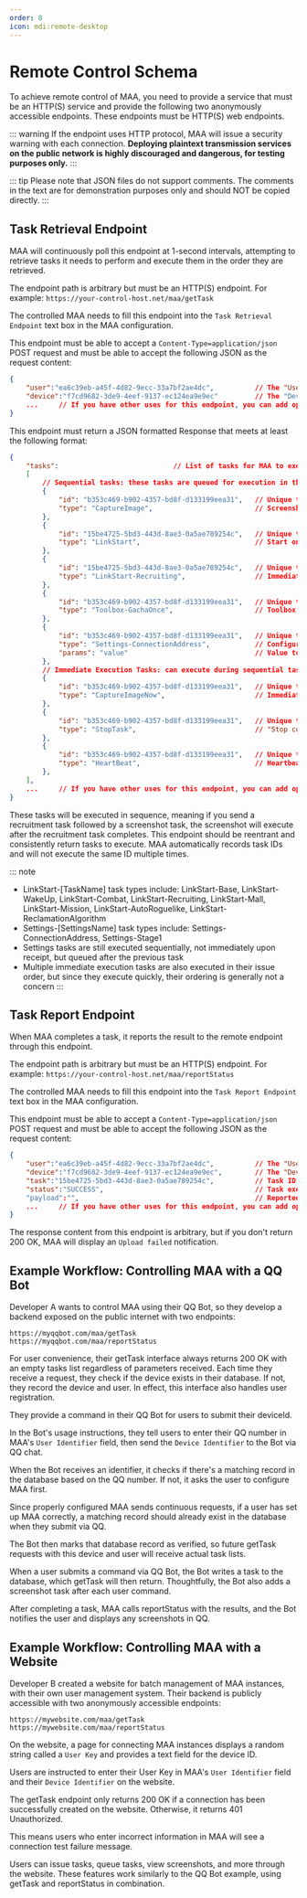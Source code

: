 ```yaml
---
order: 8
icon: mdi:remote-desktop
---
```


# Remote Control Schema

To achieve remote control of MAA, you need to provide a service that must be an HTTP(S) service and provide the following two anonymously accessible endpoints. These endpoints must be HTTP(S) web endpoints.

::: warning
If the endpoint uses HTTP protocol, MAA will issue a security warning with each connection. **Deploying plaintext transmission services on the public network is highly discouraged and dangerous, for testing purposes only.**
:::

::: tip
Please note that JSON files do not support comments. The comments in the text are for demonstration purposes only and should NOT be copied directly.
:::

## Task Retrieval Endpoint

MAA will continuously poll this endpoint at 1-second intervals, attempting to retrieve tasks it needs to perform and execute them in the order they are retrieved.

The endpoint path is arbitrary but must be an HTTP(S) endpoint. For example: `https://your-control-host.net/maa/getTask`

The controlled MAA needs to fill this endpoint into the `Task Retrieval Endpoint` text box in the MAA configuration.

This endpoint must be able to accept a `Content-Type=application/json` POST request and must be able to accept the following JSON as the request content:

```json
{
    "user":"ea6c39eb-a45f-4d82-9ecc-33a7bf2ae4dc",          // The "User Identifier" you filled in the MAA settings.
    "device":"f7cd9682-3de9-4eef-9137-ec124ea9e9ec"         // The "Device Identifier" automatically generated in the MAA.
    ...     // If you have other uses for this endpoint, you can add optional parameters, but MAA will only send user and device
}
```

This endpoint must return a JSON formatted Response that meets at least the following format:

```json
{
    "tasks":                            // List of tasks for MAA to execute. Currently supported types are shown in the example. Connection is considered invalid if tasks don't exist.
    [
        // Sequential tasks: these tasks are queued for execution in the order issued
        {
            "id": "b353c469-b902-4357-bd8f-d133199eea31",   // Unique task ID (string type), used when reporting task results
            "type": "CaptureImage",                         // Screenshot task - captures current emulator screen and includes it as Base64 string in report payload. If issuing this task, note that your endpoint must handle large requests (screenshots can be tens of MB, exceeding default gateway size limits).
        },
        {
            "id": "15be4725-5bd3-443d-8ae3-0a5ae789254c",   // Unique task ID (string type), used when reporting task results
            "type": "LinkStart",                            // Start one-click auto-battle
        },
        {
            "id": "15be4725-5bd3-443d-8ae3-0a5ae789254c",   // Unique task ID (string type), used when reporting task results
            "type": "LinkStart-Recruiting",                 // Immediately execute the corresponding sub-function according to current configuration, ignoring the main interface checkbox. See below for available options.
        },
        {
            "id": "b353c469-b902-4357-bd8f-d133199eea31",   // Unique task ID (string type), used when reporting task results
            "type": "Toolbox-GachaOnce",                    // Toolbox gacha simulation task. Available options: Toolbox-GachaOnce, Toolbox-GachaTenTimes
        },
        {
            "id": "b353c469-b902-4357-bd8f-d133199eea31",   // Unique task ID (string type), used when reporting task results
            "type": "Settings-ConnectionAddress",           // Configuration modification task, equivalent to executing ConfigurationHelper.SetValue("ConnectionAddress", params). For security, not all configurations can be modified. See below for available options.
            "params": "value"                               // Value to be set
        },
        // Immediate Execution Tasks: can execute during sequential task execution, guaranteed to return results quickly. Typically used to control the remote control function itself.
        {
            "id": "b353c469-b902-4357-bd8f-d133199eea31",   // Unique task ID (string type), used when reporting task results
            "type": "CaptureImageNow",                      // Immediate screenshot task, similar to CaptureImage but executes immediately without waiting for other tasks.
        },
        {
            "id": "b353c469-b902-4357-bd8f-d133199eea31",   // Unique task ID (string type), used when reporting task results
            "type": "StopTask",                             // "Stop current task" - attempts to end currently running task. If other tasks remain in queue, will proceed to next one. Does not wait to confirm task has stopped before returning, so use HeartBeat task to verify stop command effectiveness.
        },
        {
            "id": "b353c469-b902-4357-bd8f-d133199eea31",   // Unique task ID (string type), used when reporting task results
            "type": "HeartBeat",                            // Heartbeat task - returns immediately with ID of currently executing sequential task as payload. Returns empty string if no task is running.
        },
    ],
    ...     // If you have other uses for this endpoint, you can add optional return values, but MAA will only read tasks
}
```

These tasks will be executed in sequence, meaning if you send a recruitment task followed by a screenshot task, the screenshot will execute after the recruitment task completes.
This endpoint should be reentrant and consistently return tasks to execute. MAA automatically records task IDs and will not execute the same ID multiple times.

::: note

- LinkStart-[TaskName] task types include: LinkStart-Base, LinkStart-WakeUp, LinkStart-Combat, LinkStart-Recruiting, LinkStart-Mall, LinkStart-Mission, LinkStart-AutoRoguelike, LinkStart-ReclamationAlgorithm
- Settings-[SettingsName] task types include: Settings-ConnectionAddress, Settings-Stage1
- Settings tasks are still executed sequentially, not immediately upon receipt, but queued after the previous task
- Multiple immediate execution tasks are also executed in their issue order, but since they execute quickly, their ordering is generally not a concern
:::

## Task Report Endpoint

When MAA completes a task, it reports the result to the remote endpoint through this endpoint.

The endpoint path is arbitrary but must be an HTTP(S) endpoint. For example: `https://your-control-host.net/maa/reportStatus`

The controlled MAA needs to fill this endpoint into the `Task Report Endpoint` text box in the MAA configuration.

This endpoint must be able to accept a `Content-Type=application/json` POST request and must be able to accept the following JSON as the request content:

```json
{
    "user":"ea6c39eb-a45f-4d82-9ecc-33a7bf2ae4dc",          // The "User Identifier" you filled in the MAA settings.
    "device":"f7cd9682-3de9-4eef-9137-ec124ea9e9ec",        // The "Device Identifier" automatically generated in the MAA.
    "task":"15be4725-5bd3-443d-8ae3-0a5ae789254c",          // Task ID being reported, corresponding to the ID from getTask.
    "status":"SUCCESS",                                     // Task execution result: SUCCESS or FAILED. Generally returns SUCCESS regardless of execution outcome; FAILED only in special cases as described in task documentation.
    "payload":"",                                           // Reported data (string type). Content depends on task type. For screenshot tasks, contains the Base64 string of the image.
    ...     // If you have other uses for this endpoint, you can add optional parameters, but MAA will only send user, device, task, status, and payload
}
```

The response content from this endpoint is arbitrary, but if you don't return 200 OK, MAA will display an `Upload failed` notification.

## Example Workflow: Controlling MAA with a QQ Bot

Developer A wants to control MAA using their QQ Bot, so they develop a backend exposed on the public internet with two endpoints:

```text
https://myqqbot.com/maa/getTask
https://myqqbot.com/maa/reportStatus
```

For user convenience, their getTask interface always returns 200 OK with an empty tasks list regardless of parameters received.
Each time they receive a request, they check if the device exists in their database. If not, they record the device and user.
In effect, this interface also handles user registration.

They provide a command in their QQ Bot for users to submit their deviceId.

In the Bot's usage instructions, they tell users to enter their QQ number in MAA's `User Identifier` field, then send the `Device Identifier` to the Bot via QQ chat.

When the Bot receives an identifier, it checks if there's a matching record in the database based on the QQ number. If not, it asks the user to configure MAA first.

Since properly configured MAA sends continuous requests, if a user has set up MAA correctly, a matching record should already exist in the database when they submit via QQ.

The Bot then marks that database record as verified, so future getTask requests with this device and user will receive actual task lists.

When a user submits a command via QQ Bot, the Bot writes a task to the database, which getTask will then return. Thoughtfully, the Bot also adds a screenshot task after each user command.

After completing a task, MAA calls reportStatus with the results, and the Bot notifies the user and displays any screenshots in QQ.

## Example Workflow: Controlling MAA with a Website

Developer B created a website for batch management of MAA instances, with their own user management system. Their backend is publicly accessible with two anonymously accessible endpoints:

```text
https://mywebsite.com/maa/getTask
https://mywebsite.com/maa/reportStatus
```

On the website, a page for connecting MAA instances displays a random string called a `User Key` and provides a text field for the device ID.

Users are instructed to enter their User Key in MAA's `User Identifier` field and their `Device Identifier` on the website.

The getTask endpoint only returns 200 OK if a connection has been successfully created on the website. Otherwise, it returns 401 Unauthorized.

This means users who enter incorrect information in MAA will see a connection test failure message.

Users can issue tasks, queue tasks, view screenshots, and more through the website. These features work similarly to the QQ Bot example, using getTask and reportStatus in combination.
